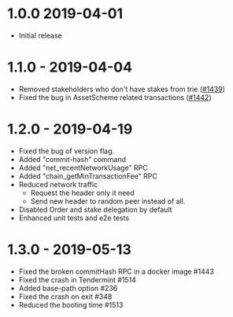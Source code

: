 # 1.0.0 2019-04-01
* Initial release

# 1.1.0 - 2019-04-04
* Removed stakeholders who don't have stakes from trie ([#1439](https://github.com/CodeChain-io/codechain/pull/1439))
* Fixed the bug in AssetScheme related transactions ([#1442](https://github.com/CodeChain-io/codechain/pull/1442))

# 1.2.0 - 2019-04-19
* Fixed the bug of version flag.
* Added "commit-hash" command
* Added "net_recentNetworkUsage" RPC
* Added "chain_getMinTransactionFee" RPC
* Reduced network traffic
    * Request the header only it need
    * Send new header to random peer instead of all.
* Disabled Order and stake delegation by default
* Enhanced unit tests and e2e tests

# 1.3.0 - 2019-05-13
* Fixed the broken commitHash RPC in a docker image #1443
* Fixed the crash in Tendermint #1514
* Added base-path option #236
* Fixed the crash on exit #348
* Reduced the booting time #1513
